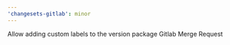 ```yaml
---
'changesets-gitlab': minor
---
```


Allow adding custom labels to the version package Gitlab Merge Request
